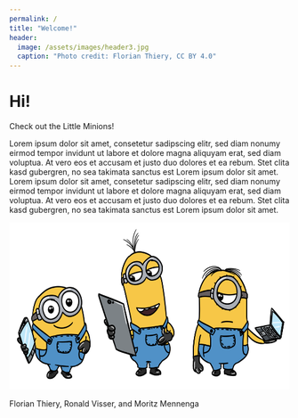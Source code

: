 ```yaml
---
permalink: /
title: "Welcome!"
header:
  image: /assets/images/header3.jpg
  caption: "Photo credit: Florian Thiery, CC BY 4.0"
---
```


# Hi!

Check out the Little Minions!

Lorem ipsum dolor sit amet, consetetur sadipscing elitr, sed diam nonumy eirmod tempor invidunt ut labore et dolore magna aliquyam erat, sed diam voluptua. At vero eos et accusam et justo duo dolores et ea rebum. Stet clita kasd gubergren, no sea takimata sanctus est Lorem ipsum dolor sit amet. Lorem ipsum dolor sit amet, consetetur sadipscing elitr, sed diam nonumy eirmod tempor invidunt ut labore et dolore magna aliquyam erat, sed diam voluptua. At vero eos et accusam et justo duo dolores et ea rebum. Stet clita kasd gubergren, no sea takimata sanctus est Lorem ipsum dolor sit amet.

<p>
    <center><img src="https://github.com/caa-minions/caa-minions.github.io/raw/main/assets/images/lmcaalogo.png" style="height:300px;"></center>
</p>

Florian Thiery, Ronald Visser, and Moritz Mennenga
